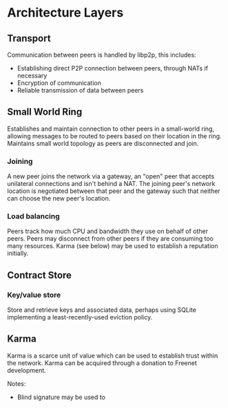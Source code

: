 # Architecture Layers

## Transport

Communication between peers is handled by libp2p, this includes:

* Establishing direct P2P connection between peers, through NATs if necessary
* Encryption of communication
* Reliable transmission of data between peers

## Small World Ring

Establishes and maintain connection to other peers in a small-world ring, allowing
messages to be routed to peers based on their location in the ring. Maintains
small world topology as peers are disconnected and join.

### Joining

A new peer joins the network via a gateway, an "open" peer that accepts unilateral
connections and isn't behind a NAT. The joining peer's network location is negotiated
between that peer and the gateway such that neither can choose the new peer's location.

### Load balancing

Peers track how much CPU and bandwidth they use on behalf of other peers. Peers may
disconnect from other peers if they are consuming too many resources. Karma (see below)
may be used to establish a reputation initially.

## Contract Store

### Key/value store

Store and retrieve keys and associated data, perhaps using SQLite implementing a 
least-recently-used eviction policy.

## Karma

Karma is a scarce unit of value which can be used to establish trust within the network.
Karma can be acquired through a donation to Freenet development.

Notes:
* Blind signature may be used to 